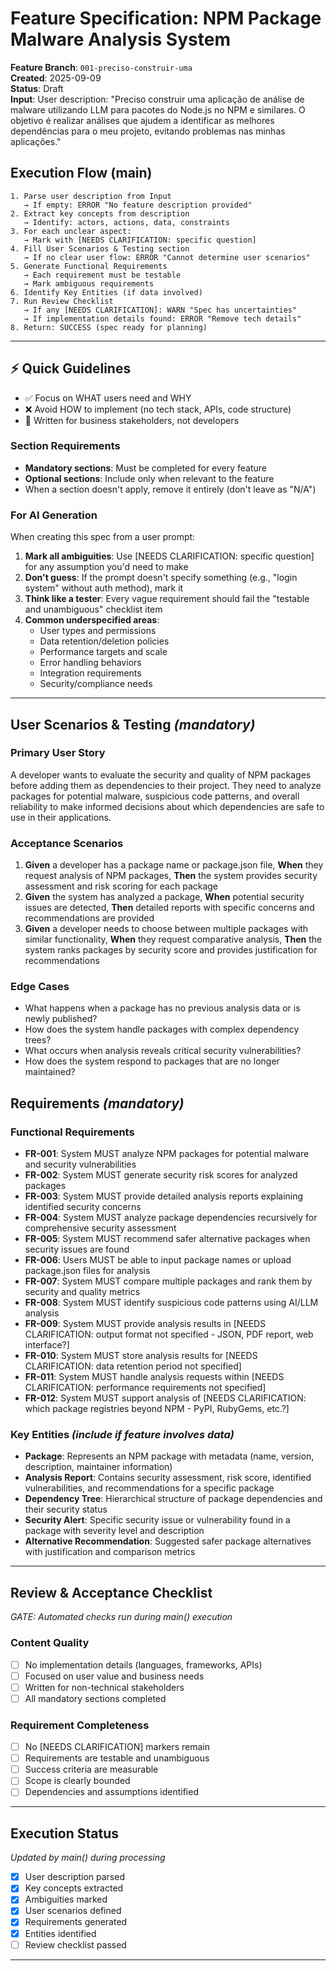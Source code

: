 # Feature Specification: NPM Package Malware Analysis System

**Feature Branch**: `001-preciso-construir-uma`  
**Created**: 2025-09-09  
**Status**: Draft  
**Input**: User description: "Preciso construir uma aplicação de análise de malware utilizando LLM para pacotes do Node.js no NPM e similares. O objetivo é realizar análises que ajudem a identificar as melhores dependências para o meu projeto, evitando problemas nas minhas aplicações."

## Execution Flow (main)
```
1. Parse user description from Input
   → If empty: ERROR "No feature description provided"
2. Extract key concepts from description
   → Identify: actors, actions, data, constraints
3. For each unclear aspect:
   → Mark with [NEEDS CLARIFICATION: specific question]
4. Fill User Scenarios & Testing section
   → If no clear user flow: ERROR "Cannot determine user scenarios"
5. Generate Functional Requirements
   → Each requirement must be testable
   → Mark ambiguous requirements
6. Identify Key Entities (if data involved)
7. Run Review Checklist
   → If any [NEEDS CLARIFICATION]: WARN "Spec has uncertainties"
   → If implementation details found: ERROR "Remove tech details"
8. Return: SUCCESS (spec ready for planning)
```

---

## ⚡ Quick Guidelines
- ✅ Focus on WHAT users need and WHY
- ❌ Avoid HOW to implement (no tech stack, APIs, code structure)
- 👥 Written for business stakeholders, not developers

### Section Requirements
- **Mandatory sections**: Must be completed for every feature
- **Optional sections**: Include only when relevant to the feature
- When a section doesn't apply, remove it entirely (don't leave as "N/A")

### For AI Generation
When creating this spec from a user prompt:
1. **Mark all ambiguities**: Use [NEEDS CLARIFICATION: specific question] for any assumption you'd need to make
2. **Don't guess**: If the prompt doesn't specify something (e.g., "login system" without auth method), mark it
3. **Think like a tester**: Every vague requirement should fail the "testable and unambiguous" checklist item
4. **Common underspecified areas**:
   - User types and permissions
   - Data retention/deletion policies  
   - Performance targets and scale
   - Error handling behaviors
   - Integration requirements
   - Security/compliance needs

---

## User Scenarios & Testing *(mandatory)*

### Primary User Story
A developer wants to evaluate the security and quality of NPM packages before adding them as dependencies to their project. They need to analyze packages for potential malware, suspicious code patterns, and overall reliability to make informed decisions about which dependencies are safe to use in their applications.

### Acceptance Scenarios
1. **Given** a developer has a package name or package.json file, **When** they request analysis of NPM packages, **Then** the system provides security assessment and risk scoring for each package
2. **Given** the system has analyzed a package, **When** potential security issues are detected, **Then** detailed reports with specific concerns and recommendations are provided
3. **Given** a developer needs to choose between multiple packages with similar functionality, **When** they request comparative analysis, **Then** the system ranks packages by security score and provides justification for recommendations

### Edge Cases
- What happens when a package has no previous analysis data or is newly published?
- How does the system handle packages with complex dependency trees?
- What occurs when analysis reveals critical security vulnerabilities?
- How does the system respond to packages that are no longer maintained?

## Requirements *(mandatory)*

### Functional Requirements
- **FR-001**: System MUST analyze NPM packages for potential malware and security vulnerabilities
- **FR-002**: System MUST generate security risk scores for analyzed packages  
- **FR-003**: System MUST provide detailed analysis reports explaining identified security concerns
- **FR-004**: System MUST analyze package dependencies recursively for comprehensive security assessment
- **FR-005**: System MUST recommend safer alternative packages when security issues are found
- **FR-006**: Users MUST be able to input package names or upload package.json files for analysis
- **FR-007**: System MUST compare multiple packages and rank them by security and quality metrics
- **FR-008**: System MUST identify suspicious code patterns using AI/LLM analysis
- **FR-009**: System MUST provide analysis results in [NEEDS CLARIFICATION: output format not specified - JSON, PDF report, web interface?]
- **FR-010**: System MUST store analysis results for [NEEDS CLARIFICATION: data retention period not specified]
- **FR-011**: System MUST handle analysis requests within [NEEDS CLARIFICATION: performance requirements not specified]
- **FR-012**: System MUST support analysis of [NEEDS CLARIFICATION: which package registries beyond NPM - PyPI, RubyGems, etc.?]

### Key Entities *(include if feature involves data)*
- **Package**: Represents an NPM package with metadata (name, version, description, maintainer information)
- **Analysis Report**: Contains security assessment, risk score, identified vulnerabilities, and recommendations for a specific package
- **Dependency Tree**: Hierarchical structure of package dependencies and their security status
- **Security Alert**: Specific security issue or vulnerability found in a package with severity level and description
- **Alternative Recommendation**: Suggested safer package alternatives with justification and comparison metrics

---

## Review & Acceptance Checklist
*GATE: Automated checks run during main() execution*

### Content Quality
- [ ] No implementation details (languages, frameworks, APIs)
- [ ] Focused on user value and business needs
- [ ] Written for non-technical stakeholders
- [ ] All mandatory sections completed

### Requirement Completeness
- [ ] No [NEEDS CLARIFICATION] markers remain
- [ ] Requirements are testable and unambiguous  
- [ ] Success criteria are measurable
- [ ] Scope is clearly bounded
- [ ] Dependencies and assumptions identified

---

## Execution Status
*Updated by main() during processing*

- [x] User description parsed
- [x] Key concepts extracted
- [x] Ambiguities marked
- [x] User scenarios defined
- [x] Requirements generated
- [x] Entities identified
- [ ] Review checklist passed

---
